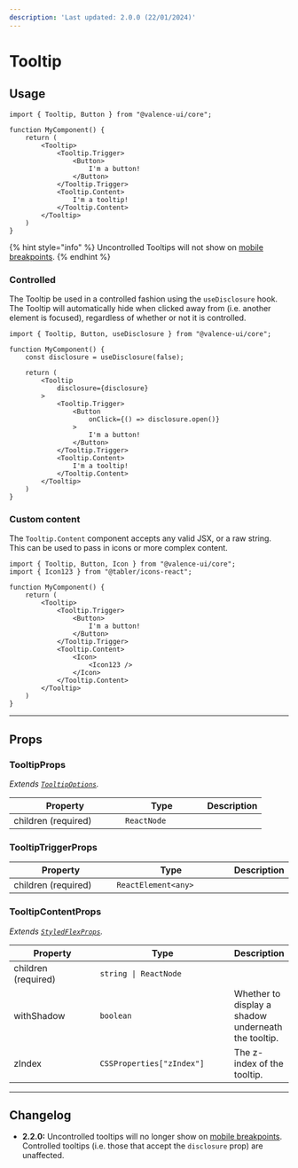 ```yaml
---
description: 'Last updated: 2.0.0 (22/01/2024)'
---
```


# Tooltip

## Usage

```tsx
import { Tooltip, Button } from "@valence-ui/core";

function MyComponent() { 
    return ( 
        <Tooltip>
            <Tooltip.Trigger>
                <Button>
                    I'm a button!
                </Button>
            </Tooltip.Trigger>
            <Tooltip.Content>
                I'm a tooltip!
            </Tooltip.Content>
        </Tooltip>
    )
}
```

{% hint style="info" %}
Uncontrolled Tooltips will not show on [mobile breakpoints](../../../core-concepts/responsiveness.md).&#x20;
{% endhint %}

### Controlled

The Tooltip be used in a controlled fashion using the `useDisclosure` hook. The Tooltip will automatically hide when clicked away from (i.e. another element is focused), regardless of whether or not it is controlled.

```tsx
import { Tooltip, Button, useDisclosure } from "@valence-ui/core";

function MyComponent() { 
    const disclosure = useDisclosure(false);

    return ( 
        <Tooltip
            disclosure={disclosure}
        >
            <Tooltip.Trigger>
                <Button
                    onClick={() => disclosure.open()}
                >
                    I'm a button!
                </Button>
            </Tooltip.Trigger>
            <Tooltip.Content>
                I'm a tooltip!
            </Tooltip.Content>
        </Tooltip>
    )
}
```

### Custom content

The `Tooltip.Content` component accepts any valid JSX, or a raw string. This can be used to pass in icons or more complex content.

```tsx
import { Tooltip, Button, Icon } from "@valence-ui/core";
import { Icon123 } from "@tabler/icons-react";

function MyComponent() { 
    return ( 
        <Tooltip>
            <Tooltip.Trigger>
                <Button>
                    I'm a button!
                </Button>
            </Tooltip.Trigger>
            <Tooltip.Content>
                <Icon>
                    <Icon123 />
                </Icon>
            </Tooltip.Content>
        </Tooltip>
    )
}
```

***

## Props

### TooltipProps

_Extends_ [_`TooltipOptions`_](../../hooks/usetooltip.md)_._

<table data-full-width="true"><thead><tr><th width="185">Property</th><th width="132">Type</th><th>Description</th></tr></thead><tbody><tr><td>children (required)</td><td><code>ReactNode</code></td><td></td></tr></tbody></table>

### TooltipTriggerProps

<table data-full-width="true"><thead><tr><th width="183">Property</th><th width="204">Type</th><th>Description</th></tr></thead><tbody><tr><td>children (required)</td><td><code>ReactElement&#x3C;any></code></td><td></td></tr></tbody></table>

### TooltipContentProps

_Extends_ [_`StyledFlexProps`_](../layout/flex/styled-flex.md#props)_._

<table data-full-width="true"><thead><tr><th width="185">Property</th><th width="263">Type</th><th>Description</th></tr></thead><tbody><tr><td>children (required)</td><td><code>string | ReactNode</code></td><td></td></tr><tr><td>withShadow</td><td><code>boolean</code></td><td>Whether to display a shadow underneath the tooltip.</td></tr><tr><td>zIndex</td><td><code>CSSProperties["zIndex"]</code></td><td>The z-index of the tooltip.</td></tr></tbody></table>

***

## Changelog

* **2.2.0:** Uncontrolled tooltips will no longer show on [mobile breakpoints](../../hooks/usebreakpoint.md). Controlled tooltips (i.e. those that accept the `disclosure` prop) are unaffected.

